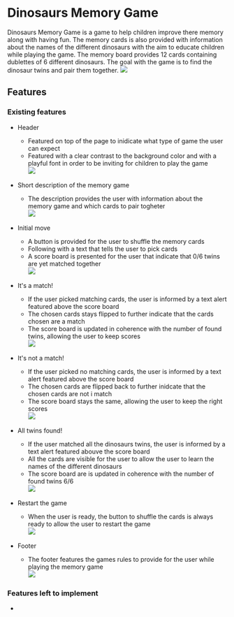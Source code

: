 # Dinosaurs Memory Game
Dinosaurs Memory Game is a game to help children improve there memory along with having fun. The memory cards is also provided with information about the names of the different dinosaurs with the aim to educate children while playing the game. The memory board provides 12 cards containing dublettes of 6 different dinosaurs. The goal with the game is to find the dinosaur twins and pair them together.
<img src="assets/images/responsive-memory.png">

## Features

### Existing features 

- Header
  - Featured on top of the page to inidicate what type of game the user can expect
  - Featured with a clear contrast to the background color and with a playful font in order to be inviting for children to play the game 
<br><img src="assets/images/header-dino.png">

- Short description of the memory game 
  - The description provides the user with information about the memory game and which cards to pair togheter 
 <br><img src="assets/images/game-short.png"><br>

- Initial move
  - A button is provided for the user to shuffle the memory cards 
  - Following with a text that tells the user to pick cards
  - A score board is presented for the user that indicate that 0/6 twins are yet matched together
 <br><img src="assets/images/initial-move.png"><br>

- It's a match!
  - If the user picked matching cards, the user is informed by a text alert featured above the score board
  - The chosen cards stays flipped to further indicate that the cards chosen are a match
  - The score board is updated in coherence with the number of found twins, allowing the user to keep scores
 <br><img src="assets/images/cards-match.png"><br>

- It's not a match!
  - If the user picked no matching cards, the user is informed by a text alert featured above the score board
  - The chosen cards are flipped back to further inidcate that the chosen cards are not i match
  - The score board stays the same, allowing the user to keep the right scores
 <br><img src="assets/images/cards-no-match.png"><br>

- All twins found!
  - If the user matched all the dinosaurs twins, the user is informed by a text alert featured abouve the score board
  - All the cards are visible for the user to allow the user to learn the names of the different dinosaurs
  - The score board are is updated in coherence with the number of found twins 6/6
 <br><img src="assets/images/all-match.png"><br>

- Restart the game
  - When the user is ready, the button to shuffle the cards is always ready to allow the user to restart the game
 <br><img src="assets/images/button-shuffle.png"><br>

- Footer
  - The footer features the games rules to provide for the user while playing the memory game
 <br><img src="assets/images/footer-rules.png"><br>

### Features left to implement 

- 


